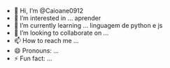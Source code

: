 - 👋 Hi, I’m @Caioane0912
- 👀 I’m interested in ... aprender 
- 🌱 I’m currently learning ... linguagem de python e js
- 💞️ I’m looking to collaborate on ...
- 📫 How to reach me ...
- 😄 Pronouns: ...
- ⚡ Fun fact: ...

<!---
Caioane0912/Caioane0912 is a ✨ special ✨ repository because its `README.md` (this file) appears on your GitHub profile.
You can click the Preview link to take a look at your changes.
--->
